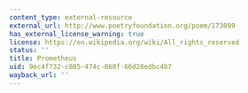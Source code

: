 ```yaml
---
content_type: external-resource
external_url: http://www.poetryfoundation.org/poem/173099
has_external_license_warning: true
license: https://en.wikipedia.org/wiki/All_rights_reserved
status: ''
title: Prometheus
uid: 9ec4f732-c805-474c-868f-66d28edbc4b7
wayback_url: ''
---
```

